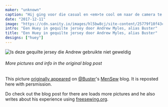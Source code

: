 ```yaml
---
maker: "unknown"
caption: "Hij ging voor die casual en <em>te cool om naar de camera te kijken</em> look."
date: "2017-12-11"
image: "https://cdn.sanity.io/images/hl5bw8cj/site-content/25779f10f43cc87d9d4e201248b2e1a4f9af9009-1403x1403.jpg"
intro: "Een Huey in gequilte jersey door Andrew Myles, alias Buster"
title: "Een Huey in gequilte jersey door Andrew Myles, alias Buster"
designs: ["huey"]
---
```


![Is deze gequilte jersey die Andrew gebruikte niet geweldig](https://posts.freesewing.org/uploads/quilted_jersey_huey_high_detail_20acdff4f5.jpg "Is deze gequilte jersey die Andrew gebruikte niet geweldig")

<Note>

###### More pictures and info in the original blog post
This picture 
[originally appeared](https://mensew.wordpress.com/2017/12/10/hugo-hoodie-freesewing-org/) 
on [@Buster](/users/Buster)'s [MenSew](https://mensew.wordpress.com/) blog. It is reposted here with persmission.

Do check out the blog post for there are loads more pictures and he also writes about his 
experience using [freesewing.org](/).

</Note>
